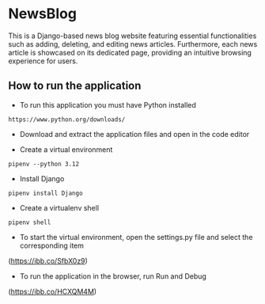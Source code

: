 # NewsBlog
This is a Django-based news blog website featuring essential functionalities such as adding, deleting, and editing news articles. Furthermore, each news article is showcased on its dedicated page, providing an intuitive browsing experience for users.

## How to run the application

* To run this application you must have Python installed

```
https://www.python.org/downloads/
```

* Download and extract the application files and open in the code editor

* Create a virtual environment 

```
pipenv --python 3.12
```

* Install Django

```
pipenv install Django
```

* Create a virtualenv shell

```
pipenv shell
```

* To start the virtual environment, open the settings.py file and select the corresponding item

(https://ibb.co/SfbX0z9)

* To run the application in the browser, run Run and Debug

(https://ibb.co/HCXQM4M)

